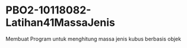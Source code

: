 # PBO2-10118082-Latihan41MassaJenis
  Membuat Program untuk menghitung massa jenis kubus berbasis objek
